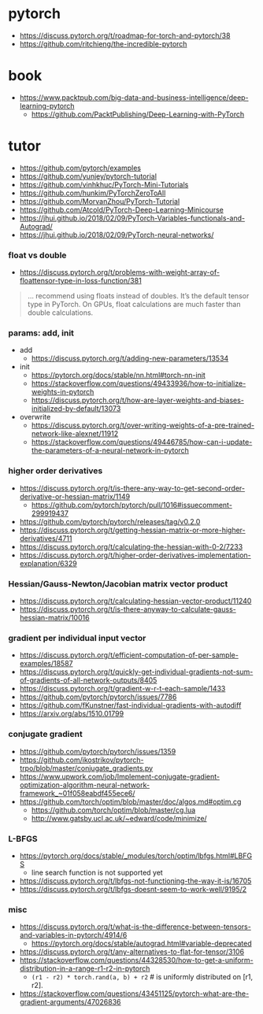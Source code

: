 # pytorch
* https://discuss.pytorch.org/t/roadmap-for-torch-and-pytorch/38
* https://github.com/ritchieng/the-incredible-pytorch

# book
* https://www.packtpub.com/big-data-and-business-intelligence/deep-learning-pytorch
  * https://github.com/PacktPublishing/Deep-Learning-with-PyTorch

# tutor
* https://github.com/pytorch/examples
* https://github.com/yunjey/pytorch-tutorial
* https://github.com/vinhkhuc/PyTorch-Mini-Tutorials
* https://github.com/hunkim/PyTorchZeroToAll
* https://github.com/MorvanZhou/PyTorch-Tutorial
* https://github.com/Atcold/PyTorch-Deep-Learning-Minicourse
* https://jhui.github.io/2018/02/09/PyTorch-Variables-functionals-and-Autograd/
* https://jhui.github.io/2018/02/09/PyTorch-neural-networks/

### float vs double
* https://discuss.pytorch.org/t/problems-with-weight-array-of-floattensor-type-in-loss-function/381
> ... recommend using floats instead of doubles. It’s the default tensor type in PyTorch.
On GPUs, float calculations are much faster than double calculations.

### params: add, init
* add
  * https://discuss.pytorch.org/t/adding-new-parameters/13534
* init
  * https://pytorch.org/docs/stable/nn.html#torch-nn-init
  * https://stackoverflow.com/questions/49433936/how-to-initialize-weights-in-pytorch
  * https://discuss.pytorch.org/t/how-are-layer-weights-and-biases-initialized-by-default/13073
* overwrite
  * https://discuss.pytorch.org/t/over-writing-weights-of-a-pre-trained-network-like-alexnet/11912
  * https://stackoverflow.com/questions/49446785/how-can-i-update-the-parameters-of-a-neural-network-in-pytorch

### higher order derivatives
* https://discuss.pytorch.org/t/is-there-any-way-to-get-second-order-derivative-or-hessian-matrix/1149
  * https://github.com/pytorch/pytorch/pull/1016#issuecomment-299919437
* https://github.com/pytorch/pytorch/releases/tag/v0.2.0
* https://discuss.pytorch.org/t/getting-hessian-matrix-or-more-higher-derivatives/4711
* https://discuss.pytorch.org/t/calculating-the-hessian-with-0-2/7233
* https://discuss.pytorch.org/t/higher-order-derivatives-implementation-explanation/6329

### Hessian/Gauss-Newton/Jacobian matrix vector product
* https://discuss.pytorch.org/t/calculating-hessian-vector-product/11240
* https://discuss.pytorch.org/t/is-there-anyway-to-calculate-gauss-hessian-matrix/10016

### gradient per individual input vector
* https://discuss.pytorch.org/t/efficient-computation-of-per-sample-examples/18587
* https://discuss.pytorch.org/t/quickly-get-individual-gradients-not-sum-of-gradients-of-all-network-outputs/8405
* https://discuss.pytorch.org/t/gradient-w-r-t-each-sample/1433
* https://github.com/pytorch/pytorch/issues/7786
* https://github.com/fKunstner/fast-individual-gradients-with-autodiff
* https://arxiv.org/abs/1510.01799

### conjugate gradient
* https://github.com/pytorch/pytorch/issues/1359
* https://github.com/ikostrikov/pytorch-trpo/blob/master/conjugate_gradients.py
* https://www.upwork.com/job/Implement-conjugate-gradient-optimization-algorithm-neural-network-framework_~01f058eabdf455ece6/
* https://github.com/torch/optim/blob/master/doc/algos.md#optim.cg
  * https://github.com/torch/optim/blob/master/cg.lua
  * http://www.gatsby.ucl.ac.uk/~edward/code/minimize/

### L-BFGS
* https://pytorch.org/docs/stable/_modules/torch/optim/lbfgs.html#LBFGS
  * line search function is not supported yet
* https://discuss.pytorch.org/t/lbfgs-not-functioning-the-way-it-is/16705
* https://discuss.pytorch.org/t/lbfgs-doesnt-seem-to-work-well/9195/2

### misc
* https://discuss.pytorch.org/t/what-is-the-difference-between-tensors-and-variables-in-pytorch/4914/6
  * https://pytorch.org/docs/stable/autograd.html#variable-deprecated
* https://discuss.pytorch.org/t/any-alternatives-to-flat-for-tensor/3106
* https://stackoverflow.com/questions/44328530/how-to-get-a-uniform-distribution-in-a-range-r1-r2-in-pytorch
  * `(r1 - r2) * torch.rand(a, b) + r2` # is uniformly distributed on [r1, r2].
* https://stackoverflow.com/questions/43451125/pytorch-what-are-the-gradient-arguments/47026836
